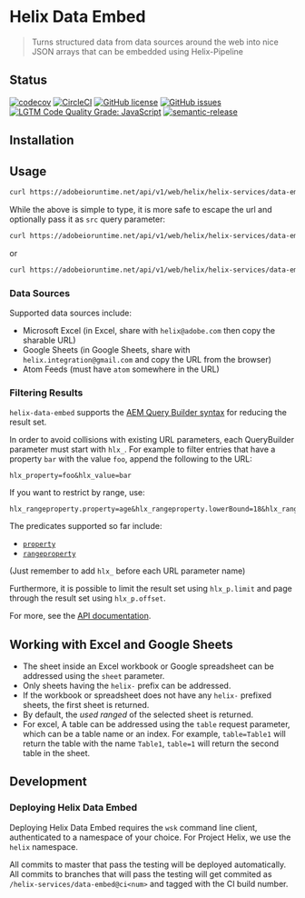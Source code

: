 # Helix Data Embed

> Turns structured data from data sources around the web into nice JSON arrays that can be embedded using Helix-Pipeline

## Status
[![codecov](https://img.shields.io/codecov/c/github/adobe/helix-data-embed.svg)](https://codecov.io/gh/adobe/helix-data-embed)
[![CircleCI](https://img.shields.io/circleci/project/github/adobe/helix-data-embed.svg)](https://circleci.com/gh/adobe/helix-data-embed)
[![GitHub license](https://img.shields.io/github/license/adobe/helix-data-embed.svg)](https://github.com/adobe/helix-data-embed/blob/master/LICENSE.txt)
[![GitHub issues](https://img.shields.io/github/issues/adobe/helix-data-embed.svg)](https://github.com/adobe/helix-data-embed/issues)
[![LGTM Code Quality Grade: JavaScript](https://img.shields.io/lgtm/grade/javascript/g/adobe/helix-data-embed.svg?logo=lgtm&logoWidth=18)](https://lgtm.com/projects/g/adobe/helix-data-embed)
[![semantic-release](https://img.shields.io/badge/%20%20%F0%9F%93%A6%F0%9F%9A%80-semantic--release-e10079.svg)](https://github.com/semantic-release/semantic-release)

## Installation

## Usage

```bash
curl https://adobeioruntime.net/api/v1/web/helix/helix-services/data-embed@v1/https://blogs.adobe.com/psirt/?feed=atom
```

While the above is simple to type, it is more safe to escape the url and optionally pass it as `src` query parameter:

```bash
curl https://adobeioruntime.net/api/v1/web/helix/helix-services/data-embed@v1/https%3A%2F%2Fblogs.adobe.com%2Fpsirt%2F%3Ffeed%3Datom
```

or

```bash
curl https://adobeioruntime.net/api/v1/web/helix/helix-services/data-embed@v1?src=https%3A%2F%2Fblogs.adobe.com%2Fpsirt%2F%3Ffeed%3Datom
```

### Data Sources

Supported data sources include:

- Microsoft Excel (in Excel, share with `helix@adobe.com` then copy the sharable URL)
- Google Sheets (in Google Sheets, share with `helix.integration@gmail.com` and copy the URL from the browser)
- Atom Feeds (must have `atom` somewhere in the URL)

### Filtering Results

`helix-data-embed` supports the [AEM Query Builder syntax](https://docs.adobe.com/content/help/en/experience-manager-65/developing/platform/query-builder/querybuilder-predicate-reference.html) for reducing the result set.

In order to avoid collisions with existing URL parameters, each QueryBuilder parameter must start with `hlx_`. For example to filter entries that have a property `bar` with the value `foo`, append the following to the URL:

```
hlx_property=foo&hlx_value=bar
```

If you want to restrict by range, use:

```
hlx_rangeproperty.property=age&hlx_rangeproperty.lowerBound=18&hlx_rangeproperty.upperBound=99
```

The predicates supported so far include:

- [`property`](https://docs.adobe.com/content/help/en/experience-manager-65/developing/platform/query-builder/querybuilder-predicate-reference.html#property)
- [`rangeproperty`](https://docs.adobe.com/content/help/en/experience-manager-65/developing/platform/query-builder/querybuilder-predicate-reference.html#rangeproperty)

(Just remember to add `hlx_` before each URL parameter name)

Furthermore, it is possible to limit the result set using `hlx_p.limit` and page through the result set using `hlx_p.offset`.

For more, see the [API documentation](docs/API.md).

## Working with Excel and Google Sheets

- The sheet inside an Excel workbook or Google spreadsheet can be addressed using the `sheet` parameter. 
- Only sheets having the `helix-` prefix can be addressed.
- If the workbook or spreadsheet does not have any `helix-` prefixed sheets, the first sheet is returned.
- By default, the _used ranged_ of the selected sheet is returned.
- For excel, A table can be addressed using the `table` request parameter, which can be a table name or an index. For example, `table=Table1` will return the table with the name `Table1`, `table=1` will return the second table in the sheet.

## Development

### Deploying Helix Data Embed

Deploying Helix Data Embed requires the `wsk` command line client, authenticated to a namespace of your choice. For Project Helix, we use the `helix` namespace.

All commits to master that pass the testing will be deployed automatically. All commits to branches that will pass the testing will get commited as `/helix-services/data-embed@ci<num>` and tagged with the CI build number.
